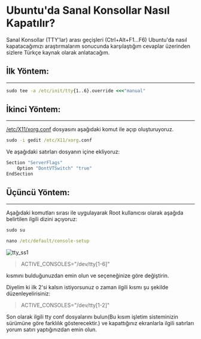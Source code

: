 # Ubuntu'da Sanal Konsollar Nasıl Kapatılır?
Sanal Konsollar (TTY'lar) arası geçişleri (Ctrl+Alt+F1…F6) Ubuntu'da nasıl kapatacağımızı araştırmalarım sonucunda karşılaştığım cevaplar üzerinden sizlere Türkçe kaynak olarak anlatacağım.  

## İlk Yöntem:
--------

```cmd
sudo tee -a /etc/init/tty{1..6}.override <<<"manual"
```

## İkinci Yöntem:
--------
[/etc/X11/xorg.conf](https://manpages.ubuntu.com/manpages/impish/en/man5/xorg.conf.5.html) dosyasını aşağıdaki komut ile açıp oluşturuyoruz.

```cmd
sudo -i gedit /etc/X11/xorg.conf
```
Ve aşağıdaki satırları dosyanın içine ekliyoruz:

```cmd
Section "ServerFlags"
    Option "DontVTSwitch" "true"
EndSection
```

## Üçüncü Yöntem:
--------
Aşağıdaki komutları sırası ile uygulayarak Root kullanıcısı olarak aşağıda belirtilen ilgili dizini açıyoruz:

```cmd
sudo su

nano /etc/default/console-setup
```
![tty_ss1](https://user-images.githubusercontent.com/51738775/137868005-960f7114-f8a1-450a-a8f9-2f8ae609dd86.png)

>ACTIVE_CONSOLES="/dev/tty[1-6]" 

kısmını bulduğunuzdan emin olun ve seçeneğinize göre değiştirin.  

Diyelim ki ilk 2'si kalsın istiyorsunuz o zaman ilgili kısmı şu şekilde düzenleyelirisiniz: 
>ACTIVE_CONSOLES="/dev/tty[1-2]"

Son olarak ilgili tty conf dosyalarını bulun(Bu kısım işletim sisteminizin sürümüne göre farklılık gösterecektir.) ve kapattığınız ekranlarla ilgili satırları yorum satırı yaptığınızdan emin olun.
